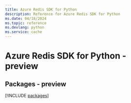 ```yaml
---
title: Azure Redis SDK for Python
description: Reference for Azure Redis SDK for Python
ms.date: 04/18/2024
ms.topic: reference
ms.devlang: python
ms.service: cache
---
```

# Azure Redis SDK for Python - preview
## Packages - preview
[!INCLUDE [packages](redis-index.md)]